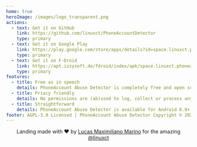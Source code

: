 ```yaml
---
home: true
heroImage: /images/logo_transparent.png
actions:
  - text: Get it on GitHub
    link: https://github.com/linuxct/PhoneAccountDetector
    type: primary
  - text: Get it on Google Play
    link: https://play.google.com/store/apps/details?id=space.linuxct.phoneaccountdetector
    type: primary
  - text: Get it on F-Droid
    link: https://apt.izzysoft.de/fdroid/index/apk/space.linuxct.phoneaccountdetector
    type: primary
features:
  - title: Free as in speech
    details: PhoneAccount Abuse Detector is completely free and open source. Check out the source code, make contributions and be safe.
  - title: Priacy friendly
    details: No permissions are (ab)used to log, collect or process any personally identifable user information. Check out the guide for more info :)
  - title: Straightforward
    details: PhoneAccount Abuse Detector is available for Android 6.0+ devices and it's dead simple to use, no hidden options & no-nonsense.
footer: AGPL-3.0 Licensed | PhoneAccount Abuse Detector Copyright © 2021-present @linuxct
---
```

<p align="center">
Landing made with ❤️ by <a href="https://lucasmarino.me">Lucas Maximiliano Marino</a> for the amazing <a href="https://github.com/linuxct">@linuxct</a>
</p>
